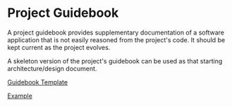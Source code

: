 # Project Guidebook

A project guidebook provides supplementary documentation of a software application that is not easily 
reasoned from the project's code. It should be kept current as the project evolves.

A skeleton version of the project's guidebook can be used as that starting architecture/design
document.

[Guidebook Template](templates/guidebook-template.md)

[Example](example/example-guidebook.md)


